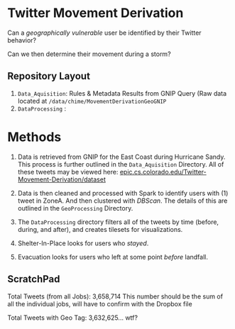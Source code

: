Twitter Movement Derivation 
==========================

Can a _geographically vulnerable_ user be identified by their Twitter behavior?

Can we then determine their movement during a storm?


## Repository Layout

1. `Data_Aquisition`: Rules & Metadata Results from GNIP Query (Raw data located at `/data/chime/MovementDerivationGeoGNIP`
1. `DataProcessing` : 











# Methods
1. Data is retrieved from GNIP for the East Coast during Hurricane Sandy. This process is further outlined in the `Data_Aquisition` Directory. All of these tweets may be viewed here: [epic.cs.colorado.edu/Twitter-Movement-Derivation/dataset](http://epic.cs.colorado.edu/Twitter-Movement-Derivation/dataset)

2. Data is then cleaned and processed with Spark to identify users with (1) tweet in ZoneA. And then clustered with _DBScan_. The details of this are outlined in the `GeoProcessing` Directory.

3. The `DataProcessing` directory filters all of the tweets by time (before, during, and after), and creates tilesets for visualizations.

4. Shelter-In-Place looks for users who _stayed_.

5. Evacuation looks for users who left at some point _before_ landfall.




ScratchPad
----------

Total Tweets (from all Jobs): 3,658,714
This number should be the sum of all the individual jobs, will have to confirm with the Dropbox file

Total Tweets with Geo Tag: 3,632,625... wtf?
